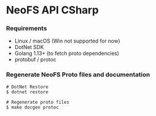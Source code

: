 # NeoFS API CSharp

### Requirements
- Linux / macOS (Win not supported for now)
- DotNet SDK
- Golang 1.13+ (to fetch proto dependencies)
- protobuf / protoc

### Regenerate NeoFS Proto files and documentation
```
# DotNet Restore 
$ dotnet restore

# Regenerate proto files
$ make docgen protoc
```
